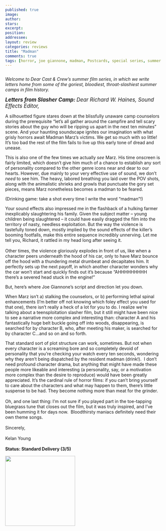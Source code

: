 ```yaml
---
published: true
image:
author: 
stars: 
excerpt: 
position: 
addressee: 
layout: review
categories: reviews
title: "Madman"
comments: true
tags: [horror, joe giannone, madman, Postcards, special series, summer camp, Summer Camp]
---
```

<div><p><em></em><span class="full-image-block ssNonEditable"><span><a href="/letters/2012/7/13/madman.html"><img src="http://static.squarespace.com/static/5005f6bcc4aa41161b33e89e/5329cf1fe4b07c068ebf74de/5329cf1fe4b07c068ebf75b3/1342187323045/madman.jpg" alt="" /></a></span></span></p>
<p><em>Welcome to Dear Cast &amp; Crew&#8217;s summer film series, in which we    write letters home from some of the goriest, bloodiest, throat-slashiest    summer camps in film history.</em></p>
<p><em><span style="font-size:120%;"><strong>Letters from Slasher Camp: </strong>Dear Richard W. Haines, Sound Effects Editor,</span></em></p>
<p>A silhouetted figure stares down at the blissfully unaware camp counselors during the prerequisite &#8220;let&rsquo;s all gather around the campfire and tell scary stories about the guy who will be ripping us apart in the next ten minutes&#8221; scene. And your haunting soundscape ignites our imagination with what grisly horrors await Madman Marz&rsquo;s victims. We get so much with so little! It&rsquo;s too bad the rest of the film fails to live up this early tone of dread and unease.</p>
<p>This is also one of the few times we actually <em>see</em> Marz. His time onscreen is fairly limited, which doesn&rsquo;t give him much of a chance to establish any sort of personality compared to the other genre icons near and dear to our hearts. However, due mainly to your very effective use of sound, we don&rsquo;t <em>need</em> to see him. The heavy, labored breathing you laid over the POV shots, along with the animalistic shrieks and growls that punctuate the gory set pieces, means Marz nonetheless becomes a madman to be feared.</p>
<p>(Drinking game: take a shot every time I write the word &ldquo;madman&rdquo;!)</p>
<p>Your sound effects also impressed me in the flashback of a hulking farmer inexplicably slaughtering his family. Given the subject matter &ndash; young children being slaughtered &ndash; it could have easily dragged the film into the territory of nasty, needless exploitation. But the way the violence is tastefully toned down, mostly implied by the sound effects of the killer&rsquo;s booming footfalls, make this entire sequence incredibly unnerving. Let me tell you, Richard, it rattled in my head long after seeing it.<br /> <br /> Other times, the violence gloriously explodes in front of us, like when a character peers underneath the hood of his car, only to have Marz bounce off the hood with a thundering metal drumbeat and decapitates him. It perfectly sets up the next payoff, in which another character wonders why the car won&#8217;t start and quickly finds out it&rsquo;s because &#8220;AHHHHHHHHH there&#8217;s a severed head stuck in the engine!&#8221;</p>
<p>But, here&rsquo;s where Joe Giannone&rsquo;s script and direction let you down.&nbsp;</p>
<p>When Marz isn&rsquo;t a) stalking the counselors, or b) performing lethal spinal enhancements (I&rsquo;m better off not knowing which foley effect you used for that one), there isn&rsquo;t really a heck of a lot for you to do. I realize we&#8217;re talking about a teensploitation slasher film, but it still might have been nice to see a narrative more complex and interesting than: character A and his fantastically huge belt buckle going off into woods, disappearing, is searched for by character B, who, after meeting his maker, is searched for by character C&hellip;and so on and so forth.</p>
<p>That standard sort of plot structure can work, sometimes. But not when every character is a screaming bore and so completely devoid of personality that you&rsquo;re checking your watch every ten seconds, wondering why they aren&#8217;t being dispatched by the resident madman (drink!).&nbsp; I don&#8217;t need profound character drama, but anything that might have made these people more likeable and interesting (a personality, say, or a motivation more complex than the desire to reproduce) would have been greatly appreciated. It&rsquo;s the cardinal rule of horror films: if you can&#8217;t bring yourself to care about the characters and what may happen to them, there&#8217;s little suspense to be had. They become nothing more than meat for the grinder. <br /> <br /> Oh, and one last thing: I&rsquo;m not sure if you played part in the toe-tapping bluegrass tune that closes out the film, but it was truly inspired, and I&rsquo;ve been humming it for days now.&nbsp; Bloodthirsty maniacs definitely need their own theme songs. <br /> <br /> Sincerely,<br /> <br /> Kelan Young<br /> <br /><strong> Status: Standard Delivery (3/5)</strong></p>
<p><span class="ssNonEditable full-image-block"><span><a href="http://www.zip.ca/Browse/Title.aspx?f=titleId%28106159%29"><img style="width:225px;" src="http://static.squarespace.com/static/5005f6bcc4aa41161b33e89e/5329cf1fe4b07c068ebf74de/5329cf20e4b07c068ebf7ca3/1343245454095/Rent-it-on-Zip.png" alt="" /></a></span></span></p></div>
